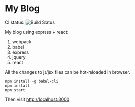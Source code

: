 My Blog
=======

CI status: ![Build Status](https://travis-ci.org/freewind/my-blog.png?branch=master)

My blog using express + react:

1. webpack
2. babel
3. express
4. jquery
5. react

All the changes to js/jsx files can be hot-reloaded in browser.

```
npm install -g babel-cli
npm install
npm start
```

Then visit <http://localhost:3000>


